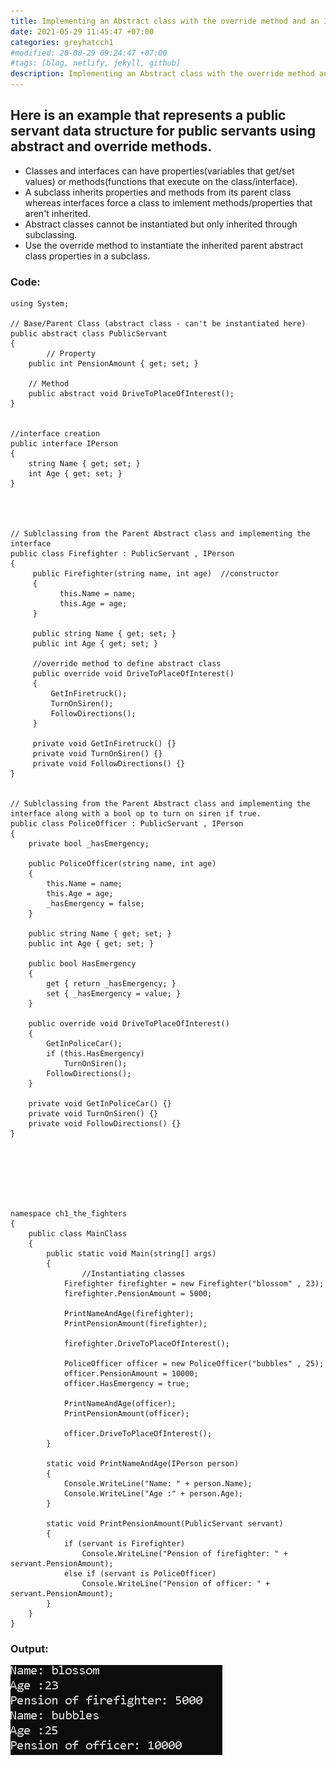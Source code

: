 ```yaml
---
title: Implementing an Abstract class with the override method and an Interface.
date: 2021-05-29 11:45:47 +07:00
categories: greyhatcch1
#modified: 20-08-29 09:24:47 +07:00
#tags: [blog, netlify, jekyll, github]
description: Implementing an Abstract class with the override method and an Interface.
---
```



## Here is an example that represents a public servant data structure for public servants using abstract and override methods. 

- Classes and interfaces can have properties(variables that get/set values) or methods(functions that execute on the class/interface).
- A subclass inherits properties and methods from its parent class whereas interfaces force a class to imlement methods/properties that aren't inherited.
- Abstract classes cannot be instantiated but only inherited through subclassing.
- Use the override method to instantiate the inherited  parent abstract class properties in a subclass. 


### Code:


```Csharp
using System;

// Base/Parent Class (abstract class - can't be instantiated here)
public abstract class PublicServant
{
        // Property
	public int PensionAmount { get; set; }
	
	// Method
	public abstract void DriveToPlaceOfInterest();
}


//interface creation
public interface IPerson
{
	string Name { get; set; }
	int Age { get; set; }
}




// Sublclassing from the Parent Abstract class and implementing the interface
public class Firefighter : PublicServant , IPerson
{
     public Firefighter(string name, int age)  //constructor
     {
           this.Name = name;
           this.Age = age;
     }

     public string Name { get; set; }
     public int Age { get; set; }
     
     //override method to define abstract class
     public override void DriveToPlaceOfInterest() 
     {
	     GetInFiretruck();
	     TurnOnSiren();
	     FollowDirections();
     }
     
     private void GetInFiretruck() {}
     private void TurnOnSiren() {}
     private void FollowDirections() {}
}


// Sublclassing from the Parent Abstract class and implementing the interface along with a bool op to turn on siren if true.
public class PoliceOfficer : PublicServant , IPerson
{
	private bool _hasEmergency;

	public PoliceOfficer(string name, int age)
	{
		this.Name = name;
		this.Age = age;
		_hasEmergency = false;
	}

	public string Name { get; set; }
	public int Age { get; set; }

	public bool HasEmergency
	{
		get { return _hasEmergency; }
		set { _hasEmergency = value; }
	}

	public override void DriveToPlaceOfInterest()
	{
		GetInPoliceCar();
		if (this.HasEmergency)
			TurnOnSiren();
		FollowDirections();
	}

	private void GetInPoliceCar() {}
	private void TurnOnSiren() {}
	private void FollowDirections() {}
}







namespace ch1_the_fighters
{
	public class MainClass
	{
		public static void Main(string[] args)
		{
		        //Instantiating classes
			Firefighter firefighter = new Firefighter("blossom" , 23);
			firefighter.PensionAmount = 5000;

			PrintNameAndAge(firefighter);
			PrintPensionAmount(firefighter);

			firefighter.DriveToPlaceOfInterest();

			PoliceOfficer officer = new PoliceOfficer("bubbles" , 25);
			officer.PensionAmount = 10000;
			officer.HasEmergency = true;

			PrintNameAndAge(officer);
			PrintPensionAmount(officer);

			officer.DriveToPlaceOfInterest();
		}

		static void PrintNameAndAge(IPerson person)
		{
			Console.WriteLine("Name: " + person.Name);
			Console.WriteLine("Age :" + person.Age);
		}

		static void PrintPensionAmount(PublicServant servant)
		{
			if (servant is Firefighter)
				Console.WriteLine("Pension of firefighter: " + servant.PensionAmount);
			else if (servant is PoliceOfficer)
				Console.WriteLine("Pension of officer: " + servant.PensionAmount);
		}
	}
}
```		

### Output:

![Image](https://raw.githubusercontent.com/m3rcer/m3rcer.github.io/master/_posts/coding/csharp/greyhatc/IntroScripts/abstract/abstract.png)	  
